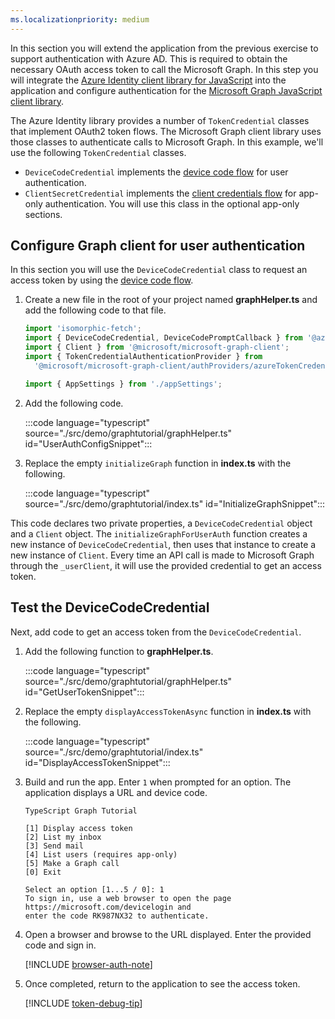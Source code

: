 ```yaml
---
ms.localizationpriority: medium
---
```


<!-- markdownlint-disable MD041 -->

In this section you will extend the application from the previous exercise to support authentication with Azure AD. This is required to obtain the necessary OAuth access token to call the Microsoft Graph. In this step you will integrate the [Azure Identity client library for JavaScript](https://www.npmjs.com/package/@azure/identity) into the application and configure authentication for the [Microsoft Graph JavaScript client library](https://www.npmjs.com/package/@microsoft/microsoft-graph-client).

The Azure Identity library provides a number of `TokenCredential` classes that implement OAuth2 token flows. The Microsoft Graph client library uses those classes to authenticate calls to Microsoft Graph. In this example, we'll use the following `TokenCredential` classes.

- `DeviceCodeCredential` implements the [device code flow](/azure/active-directory/develop/v2-oauth2-device-code) for user authentication.
- `ClientSecretCredential` implements the [client credentials flow](/azure/active-directory/develop/v2-oauth2-client-creds-grant-flow) for app-only authentication. You will use this class in the optional app-only sections.

## Configure Graph client for user authentication

In this section you will use the `DeviceCodeCredential` class to request an access token by using the [device code flow](/azure/active-directory/develop/v2-oauth2-device-code).

1. Create a new file in the root of your project named **graphHelper.ts** and add the following code to that file.

    ```typescript
    import 'isomorphic-fetch';
    import { DeviceCodeCredential, DeviceCodePromptCallback } from '@azure/identity';
    import { Client } from '@microsoft/microsoft-graph-client';
    import { TokenCredentialAuthenticationProvider } from
      '@microsoft/microsoft-graph-client/authProviders/azureTokenCredentials';

    import { AppSettings } from './appSettings';
    ```

1. Add the following code.

    :::code language="typescript" source="./src/demo/graphtutorial/graphHelper.ts" id="UserAuthConfigSnippet":::

1. Replace the empty `initializeGraph` function in **index.ts** with the following.

    :::code language="typescript" source="./src/demo/graphtutorial/index.ts" id="InitializeGraphSnippet":::

This code declares two private properties, a `DeviceCodeCredential` object and a `Client` object. The `initializeGraphForUserAuth` function creates a new instance of `DeviceCodeCredential`, then uses that instance to create a new instance of `Client`. Every time an API call is made to Microsoft Graph through the `_userClient`, it will use the provided credential to get an access token.

## Test the DeviceCodeCredential

Next, add code to get an access token from the `DeviceCodeCredential`.

1. Add the following function to **graphHelper.ts**.

    :::code language="typescript" source="./src/demo/graphtutorial/graphHelper.ts" id="GetUserTokenSnippet":::

1. Replace the empty `displayAccessTokenAsync` function in **index.ts** with the following.

    :::code language="typescript" source="./src/demo/graphtutorial/index.ts" id="DisplayAccessTokenSnippet":::

1. Build and run the app. Enter `1` when prompted for an option. The application displays a URL and device code.

    ```Shell
    TypeScript Graph Tutorial

    [1] Display access token
    [2] List my inbox
    [3] Send mail
    [4] List users (requires app-only)
    [5] Make a Graph call
    [0] Exit

    Select an option [1...5 / 0]: 1
    To sign in, use a web browser to open the page https://microsoft.com/devicelogin and
    enter the code RK987NX32 to authenticate.
    ```

1. Open a browser and browse to the URL displayed. Enter the provided code and sign in.

    [!INCLUDE [browser-auth-note](../shared/browser-auth-note.md)]

1. Once completed, return to the application to see the access token.

    [!INCLUDE [token-debug-tip](../shared/token-debug-tip.md)]
